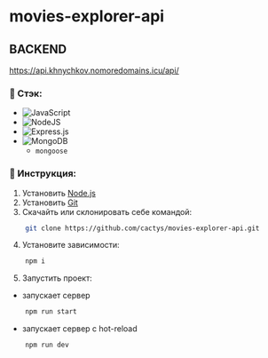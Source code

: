 # movies-explorer-api
## BACKEND
https://api.khnychkov.nomoredomains.icu/api/

### 🔨 Стэк:
+ ![JavaScript](https://img.shields.io/badge/javascript-%23323330.svg?style=for-the-badge&logo=javascript&logoColor=%23F7DF1E)
+ ![NodeJS](https://img.shields.io/badge/node.js-6DA55F?style=for-the-badge&logo=node.js&logoColor=white)
+ ![Express.js](https://img.shields.io/badge/express.js-%23404d59.svg?style=for-the-badge&logo=express&logoColor=%2361DAFB)
+ ![MongoDB](https://img.shields.io/badge/MongoDB-%234ea94b.svg?style=for-the-badge&logo=mongodb&logoColor=white)
  + `mongoose`

### 🔧 Инструкция:
1. Установить [Node.js](https://nodejs.org/en/ "ссылка на сайт Node.js")
2. Установить [Git](https://git-scm.com/ "ссылка на сайт Git")
3. Скачайть или склонировать себе командой:
```sh
    git clone https://github.com/cactys/movies-explorer-api.git
```
4. Установите зависимости:
```sh
    npm i
```
5. Запустить проект:
  - запускает сервер
```sh
    npm run start
```
- запускает сервер с hot-reload
```sh
    npm run dev
```
